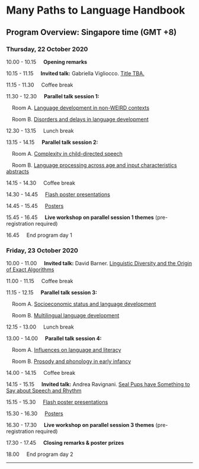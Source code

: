 # Many Paths to Language Handbook

## Program Overview: Singapore time (GMT +8)

### Thursday, 22 October 2020
10.00 - 10.15 &nbsp;&nbsp;&nbsp; **Opening remarks**

10.15 - 11.15 &nbsp;&nbsp;&nbsp; **Invited talk:** Gabriella Vigliocco. [Title TBA.](./mpal/abstracts.md#gabriella-vigliocco-university-college-london-talk-title-tba)

11.15 - 11.30 &nbsp;&nbsp;&nbsp; Coffee break

11.30 - 12.30 &nbsp;&nbsp;&nbsp; **Parallel talk session 1:**

&nbsp;&nbsp;&nbsp; Room A. [Language development in non-WEIRD contexts](./mpal/abstracts.md#language-development-in-non-weird-contexts)

&nbsp;&nbsp;&nbsp; Room B. [Disorders and delays in language development](./mpal/abstracts.md#disorders-and-delays-in-language-development)

12.30 - 13.15 &nbsp;&nbsp;&nbsp; Lunch break

13.15 - 14.15 &nbsp;&nbsp;&nbsp; **Parallel talk session 2:**

&nbsp;&nbsp;&nbsp; Room A. [Complexity in child-directed speech](./mpal/abstracts.md#complexity-in-child-directed-speech)

&nbsp;&nbsp;&nbsp; Room B. [Language processing across age and input characteristics abstracts](./mpal/abstracts.md#language-processing-across-age-and-input-characteristics)

14.15 - 14.30 &nbsp;&nbsp;&nbsp; Coffee break

14.30 - 14.45 &nbsp;&nbsp;&nbsp; [Flash poster presentations](./mpal/flash-poster-overview.md#22-october)

14.45 - 15.45 &nbsp;&nbsp;&nbsp; [Posters](./mpal/poster-overview.md#22-october)

15.45 - 16.45 &nbsp;&nbsp;&nbsp; **Live workshop on parallel session 1 themes** (pre-registration required)

16.45 &nbsp;&nbsp;&nbsp; End program day 1

### Friday, 23 October 2020
10.00 - 11.00 &nbsp;&nbsp;&nbsp; **Invited talk:** David Barner. [Linguistic Diversity and the Origin of Exact Algorithms](./mpal/abstracts.md#david-barner-university-of-california-san-diego)

11.00 - 11.15 &nbsp;&nbsp;&nbsp; Coffee break

11.15 - 12.15 &nbsp;&nbsp;&nbsp; **Parallel talk session 3:**

&nbsp;&nbsp;&nbsp; Room A. [Socioeconomic status and language development](./mpal/abstracts.md#socioeconomic-status-and-language-development)

&nbsp;&nbsp;&nbsp; Room B. [Multilingual language development](./mpal/abstracts.md#multilingual-language-development)

12.15 - 13.00 &nbsp;&nbsp;&nbsp; Lunch break

13.00 - 14.00 &nbsp;&nbsp;&nbsp; **Parallel talk session 4:**

&nbsp;&nbsp;&nbsp; Room A. [Influences on language and literacy](./mpal/abstracts.md#influences-on-language-and-literacy)

&nbsp;&nbsp;&nbsp; Room B. [Prosody and phonology in early infancy](./mpal/abstracts.md#prosody-and-phonology-in-early-infancy)

14.00 - 14.15 &nbsp;&nbsp;&nbsp; Coffee break

14.15 - 15.15 &nbsp;&nbsp;&nbsp; **Invited talk:** Andrea Ravignani. [Seal Pups have Something to Say about Speech and Rhythm](./mpal/abstracts.md#andrea-ravignani-comparative-bioacoustics-group-max-planck-institute-for-psycholinguistics)

15.15 - 15.30 &nbsp;&nbsp;&nbsp; [Flash poster presentations](./mpal/flash-poster-overview.md#23-october)

15.30 - 16.30 &nbsp;&nbsp;&nbsp; [Posters](./mpal/poster-overview.md#23-october)

16.30 - 17.30 &nbsp;&nbsp;&nbsp; **Live workshop on parallel session 3 themes** (pre-registration required)

17.30 - 17.45 &nbsp;&nbsp;&nbsp; **Closing remarks & poster prizes**

18.00 &nbsp;&nbsp;&nbsp; End program day 2

---
